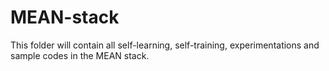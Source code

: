 # MEAN-stack
This folder will contain all self-learning, self-training, experimentations and sample codes in the MEAN stack.
